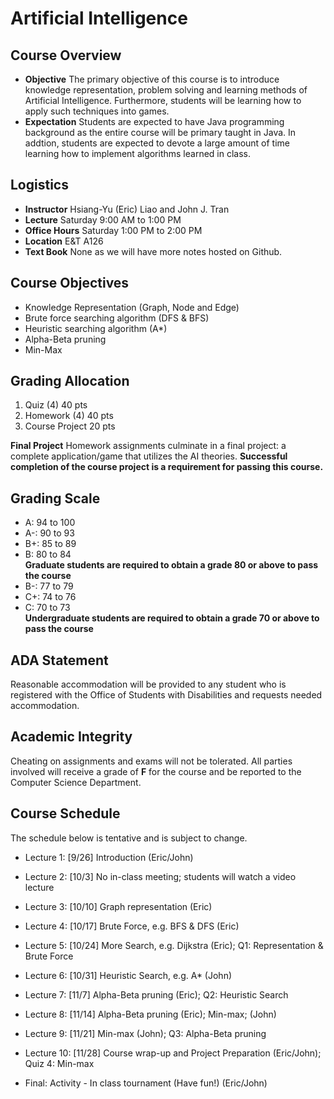 # Artificial Intelligence

## Course Overview

- **Objective** The primary objective of this course is to introduce knowledge representation, problem solving and learning methods of Artificial Intelligence. Furthermore, students will be learning how to apply such techniques into  games.
- **Expectation** Students are expected to have Java programming background as the entire course will be primary taught in Java. In addtion, students are expected to devote a large amount of time learning how to implement algorithms learned in class.

## Logistics

- **Instructor** Hsiang-Yu (Eric) Liao and John J. Tran
- **Lecture** Saturday 9:00 AM to 1:00 PM
- **Office Hours** Saturday 1:00 PM to 2:00 PM
- **Location** E&T A126
- **Text Book** None as we will have more notes hosted on Github.

## Course Objectives

* Knowledge Representation (Graph, Node and Edge)
* Brute force searching algorithm (DFS & BFS)
* Heuristic searching algorithm (A*)
* Alpha-Beta pruning
* Min-Max

## Grading Allocation

1. Quiz (4) 40 pts
2. Homework (4) 40 pts
3. Course Project 20 pts

**Final Project** Homework assignments culminate in a final project: a complete application/game that utilizes the AI theories. **Successful completion of the course project is a requirement for passing this course.**

## Grading Scale

* A: 94 to 100
* A-: 90 to 93
* B+: 85 to 89
* B: 80 to 84  
**Graduate students are required to obtain a grade 80 or above to pass the course**
* B-: 77 to 79
* C+: 74 to 76
* C: 70 to 73  
**Undergraduate students are required to obtain a grade 70 or above to pass the course**

## ADA Statement

Reasonable accommodation will be provided to any student who is registered with the Office of Students with Disabilities and requests needed accommodation.

## Academic Integrity

Cheating on assignments and exams will not be tolerated. All parties involved will receive a grade of **F** for the course and be reported to the Computer Science Department.

## Course Schedule

The schedule below is tentative and is subject to change.

* Lecture 1: [9/26] Introduction (Eric/John)

* Lecture 2: [10/3] No in-class meeting; students will watch a video lecture

* Lecture 3: [10/10] Graph representation (Eric)

* Lecture 4: [10/17] Brute Force, e.g. BFS & DFS (Eric)

* Lecture 5: [10/24] More Search, e.g. Dijkstra (Eric); Q1: Representation & Brute Force 

* Lecture 6: [10/31] Heuristic Search, e.g. A* (John)

* Lecture 7: [11/7]  Alpha-Beta pruning (Eric); Q2: Heuristic Search 

* Lecture 8: [11/14] Alpha-Beta pruning (Eric); Min-max; (John)

* Lecture 9: [11/21] Min-max (John); Q3: Alpha-Beta pruning

* Lecture 10: [11/28] Course wrap-up and Project Preparation (Eric/John); Quiz 4: Min-max

* Final: Activity - In class tournament (Have fun!) (Eric/John)


